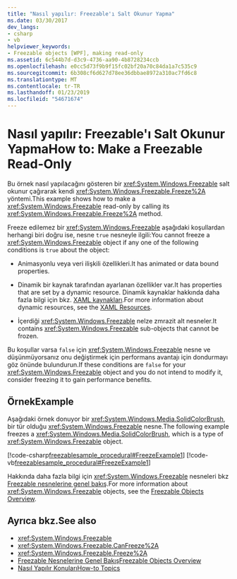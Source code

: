 ```yaml
---
title: "Nasıl yapılır: Freezable'ı Salt Okunur Yapma"
ms.date: 03/30/2017
dev_langs:
- csharp
- vb
helpviewer_keywords:
- Freezable objects [WPF], making read-only
ms.assetid: 6c544b7d-d3c9-4736-aa90-4b8728234ccb
ms.openlocfilehash: e0cc5d73f9b9f15fc02bf20a70c84da1a7c535c9
ms.sourcegitcommit: 6b308cf6d627d78ee36dbbae8972a310ac7fd6c8
ms.translationtype: MT
ms.contentlocale: tr-TR
ms.lasthandoff: 01/23/2019
ms.locfileid: "54671674"
---
```

# <a name="how-to-make-a-freezable-read-only"></a><span data-ttu-id="df8e7-102">Nasıl yapılır: Freezable'ı Salt Okunur Yapma</span><span class="sxs-lookup"><span data-stu-id="df8e7-102">How to: Make a Freezable Read-Only</span></span>
<span data-ttu-id="df8e7-103">Bu örnek nasıl yapılacağını gösteren bir <xref:System.Windows.Freezable> salt okunur çağırarak kendi <xref:System.Windows.Freezable.Freeze%2A> yöntemi.</span><span class="sxs-lookup"><span data-stu-id="df8e7-103">This example shows how to make a <xref:System.Windows.Freezable> read-only by calling its <xref:System.Windows.Freezable.Freeze%2A> method.</span></span>  
  
 <span data-ttu-id="df8e7-104">Freeze edilemez bir <xref:System.Windows.Freezable> aşağıdaki koşullardan herhangi biri doğru ise, nesne `true` nesneyle ilgili:</span><span class="sxs-lookup"><span data-stu-id="df8e7-104">You cannot freeze a <xref:System.Windows.Freezable> object if any one of the following conditions is `true` about the object:</span></span>  
  
-   <span data-ttu-id="df8e7-105">Animasyonlu veya veri ilişkili özellikleri.</span><span class="sxs-lookup"><span data-stu-id="df8e7-105">It has animated or data bound properties.</span></span>  
  
-   <span data-ttu-id="df8e7-106">Dinamik bir kaynak tarafından ayarlanan özellikler var.</span><span class="sxs-lookup"><span data-stu-id="df8e7-106">It has properties that are set by a dynamic resource.</span></span> <span data-ttu-id="df8e7-107">Dinamik kaynaklar hakkında daha fazla bilgi için bkz. [XAML kaynakları](../../../../docs/framework/wpf/advanced/xaml-resources.md).</span><span class="sxs-lookup"><span data-stu-id="df8e7-107">For more information about dynamic resources, see the [XAML Resources](../../../../docs/framework/wpf/advanced/xaml-resources.md).</span></span>  
  
-   <span data-ttu-id="df8e7-108">İçerdiği <xref:System.Windows.Freezable> nelze zmrazit alt nesneler.</span><span class="sxs-lookup"><span data-stu-id="df8e7-108">It contains <xref:System.Windows.Freezable> sub-objects that cannot be frozen.</span></span>  
  
 <span data-ttu-id="df8e7-109">Bu koşullar varsa `false` için <xref:System.Windows.Freezable> nesne ve düşünmüyorsanız onu değiştirmek için performans avantajı için dondurmayı göz önünde bulundurun.</span><span class="sxs-lookup"><span data-stu-id="df8e7-109">If these conditions are `false` for your <xref:System.Windows.Freezable> object and you do not intend to modify it, consider freezing it to gain performance benefits.</span></span>  
  
## <a name="example"></a><span data-ttu-id="df8e7-110">Örnek</span><span class="sxs-lookup"><span data-stu-id="df8e7-110">Example</span></span>  
 <span data-ttu-id="df8e7-111">Aşağıdaki örnek donuyor bir <xref:System.Windows.Media.SolidColorBrush>, bir tür olduğu <xref:System.Windows.Freezable> nesne.</span><span class="sxs-lookup"><span data-stu-id="df8e7-111">The following example freezes a <xref:System.Windows.Media.SolidColorBrush>, which is a type of <xref:System.Windows.Freezable> object.</span></span>  
  
 [!code-csharp[freezablesample_procedural#FreezeExample1](../../../../samples/snippets/csharp/VS_Snippets_Wpf/freezablesample_procedural/CSharp/freezablesample.cs#freezeexample1)]
 [!code-vb[freezablesample_procedural#FreezeExample1](../../../../samples/snippets/visualbasic/VS_Snippets_Wpf/freezablesample_procedural/visualbasic/freezablesample.vb#freezeexample1)]  
  
 <span data-ttu-id="df8e7-112">Hakkında daha fazla bilgi için <xref:System.Windows.Freezable> nesneleri bkz [Freezable nesnelerine genel bakış](../../../../docs/framework/wpf/advanced/freezable-objects-overview.md).</span><span class="sxs-lookup"><span data-stu-id="df8e7-112">For more information about <xref:System.Windows.Freezable> objects, see the [Freezable Objects Overview](../../../../docs/framework/wpf/advanced/freezable-objects-overview.md).</span></span>  
  
## <a name="see-also"></a><span data-ttu-id="df8e7-113">Ayrıca bkz.</span><span class="sxs-lookup"><span data-stu-id="df8e7-113">See also</span></span>
- <xref:System.Windows.Freezable>
- <xref:System.Windows.Freezable.CanFreeze%2A>
- <xref:System.Windows.Freezable.Freeze%2A>
- [<span data-ttu-id="df8e7-114">Freezable Nesnelerine Genel Bakış</span><span class="sxs-lookup"><span data-stu-id="df8e7-114">Freezable Objects Overview</span></span>](../../../../docs/framework/wpf/advanced/freezable-objects-overview.md)
- [<span data-ttu-id="df8e7-115">Nasıl Yapılır Konuları</span><span class="sxs-lookup"><span data-stu-id="df8e7-115">How-to Topics</span></span>](../../../../docs/framework/wpf/advanced/base-elements-how-to-topics.md)
